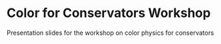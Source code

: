 # Color for Conservators Workshop 

Presentation slides for the workshop on color physics for conservators 
